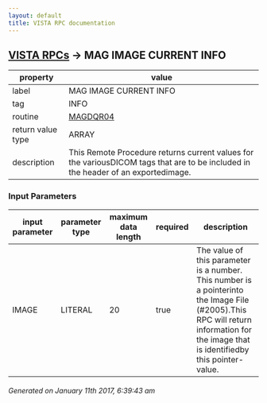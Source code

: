 ```yaml
---
layout: default
title: VISTA RPC documentation
---
```




## [VISTA RPCs](TableOfContent.md) &#8594; MAG IMAGE CURRENT INFO 

 property | value 
--- | --- 
 label | MAG IMAGE CURRENT INFO
 tag | INFO
 routine | [MAGDQR04](http://code.osehra.org/dox/Routine_MAGDQR04_source.html)
 return value type | ARRAY
 description | This Remote Procedure returns current values for the variousDICOM tags that are to be included in the header of an exportedimage.

### Input Parameters

| input parameter | parameter type | maximum data length | required | description | 
| --- | --- | --- | --- | --- | 
| IMAGE | LITERAL | 20 | true | The value of this parameter is a number. This number is a pointerinto the Image File (#2005).This RPC will return information for the image that is identifiedby this pointer-value. | 




 ###### Generated on January 11th 2017, 6:39:43 am